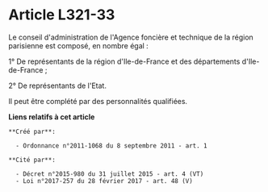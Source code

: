 # Article L321-33

Le conseil d'administration de l'Agence foncière et technique de la région parisienne est composé, en nombre égal :

1° De représentants de la région d'Ile-de-France et des départements d'Ile-de-France ;

2° De représentants de l'Etat.

Il peut être complété par des personnalités qualifiées.

**Liens relatifs à cet article**

	**Créé par**:

	  - Ordonnance n°2011-1068 du 8 septembre 2011 - art. 1

	**Cité par**:

	  - Décret n°2015-980 du 31 juillet 2015 - art. 4 (VT)
	  - Loi n°2017-257 du 28 février 2017 - art. 48 (V)
